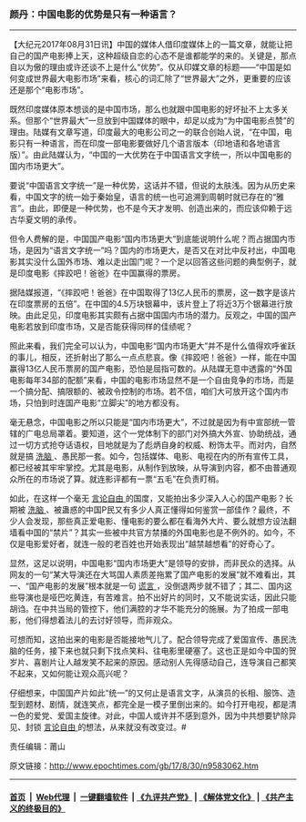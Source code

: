 ### 颜丹：中国电影的优势是只有一种语言？
------------------------

<p>
 【大纪元2017年08月31日讯】中国的媒体人借印度媒体上的一篇文章，就能让把自己的国产电影捧上天，这种超级自恋的心态不是谁都能学的来的。关键是，那点自以为傲的理由或许还谈不上是什么“优势”。仅从印媒文章的标题——“中国是如何变成世界最大电影市场”来看，核心的词汇除了“世界最大”之外，更重要的应该还是那个“电影市场”。
</p>
<p>
 既然印度媒体原本想谈的是中国市场，那么也就跟中国电影的好坏扯不上太多关系。但那个“世界最大”一旦放到中国媒体的眼中，却足以成为“为中国电影点赞”的理由。陆媒有文章写道，印度最大的电影公司之一的联合创始人说，“在中国，电影只有一种语言，而在印度一部电影要做好几个语言版本（印地语和各地语言版）”。由此陆媒认为，“中国的一大优势在于中国语言文字统一，所以中国电影的国内市场更大”。
</p>
<p>
 要说“中国语言文字统一”是一种优势，这话并不错，但说的太肤浅。因为从历史来看，中国文字的统一始于秦始皇，语言的统一也可追溯到周朝时就已存在的“雅言”。由此，即便是一种优势，也不是今天才发明、创造出来的，而应该仰赖于远古华夏文明的承传。
</p>
<p>
 但令人费解的是，中国国产电影“国内市场更大”到底能说明什么呢？而占据国内市场，是因为“语言文字统一”吗？国内的市场更大，是否又在对比中反衬出，中国电影其实没什么国外市场、难以走出国门呢？一个足以回答这些问题的典型例子，就是印度电影《摔跤吧！爸爸》在中国赢得的票房。
</p>
<p>
 据陆媒报道，“《摔跤吧！爸爸》在中国取得了13亿人民币的票房，这一数字是该片在印度票房的五倍”。在中国的4.5万块银幕中，该片登上了将近3万个银幕进行放映。由此足见，印度电影其实颇有占据中国国内市场的潜力。反观之，中国的国产电影若放到印度市场，又是否能获得同样的佳绩呢？
</p>
<p>
 照此来看，我们完全可以认为，中国电影“国内市场更大”并不是什么值得欢呼雀跃的事儿，相反，还折射出了那么一点点悲哀。像《摔跤吧！爸爸》一样，能在中国赢得13亿人民币票房的国产电影，恐怕是屈指可数的。从陆媒无意中透露的“外国电影每年34部的配额”来看，中国的电影市场显然不是一个自由竞争的市场，而是一个搞分配、搞限额的、被政令控制的市场。若不信，咱们大可放开这个国内市场，只怕到时连国产电影“立脚尖”的地方都没有。
</p>
<p>
 毫无悬念，中国电影之所以只能是“国内市场更大”，不过就是因为有中宣部统一管辖的广电总局罩着。要知道，这个一党体制下的部门对外搞大外宣、协助统战，通过一切方式抢夺话语权，目地就是为了彪炳自身的权威、粉饰太平。而对内，自然就是搞
 <a href="http://www.epochtimes.com/gb/tag/%E6%B4%97%E8%84%91.html">
  洗脑
 </a>
 、愚民那一套。如今，包括媒体、电影、电视在内的所有宣传工具，都已经被其牢牢掌控。尤其是电影，从制作到放映，从导演到内容，都不由普通观众所在的市场说了算。就连影评都有一票“五毛”在负责盯梢。
</p>
<p>
 如此，在这样一个毫无
 <a href="http://www.epochtimes.com/gb/tag/%E8%A8%80%E8%AE%BA%E8%87%AA%E7%94%B1.html">
  言论自由
 </a>
 的国度，又能拍出多少深入人心的国产电影？长期被
 <a href="http://www.epochtimes.com/gb/tag/%E6%B4%97%E8%84%91.html">
  洗脑
 </a>
 、被蛊惑的中国P民又有多少人真正懂得如何鉴赏一部佳作？最终，不少人会发现，那些真正爱电影、懂电影的要么都在看海外大片、要么就想方设法翻墙看中国的“禁片”？其实一些被中共官方禁播的外国电影也是不例外的。如今，不仅是电影爱好者，就连一般的老百姓也开始表现出“越禁越想看”的好奇心了。
</p>
<p>
 显然，这足以说明，中国电影“国内市场更大”是领导的安排，而非民众的选择。从网友的一句“某大导演还在大骂国人素质差拖累了国产电影的发展”就不难看出，其一、“国产电影的发展”根本就是一句
 <a href="http://www.epochtimes.com/gb/tag/%E8%B0%8E%E8%A8%80.html">
  谎言
 </a>
 ，没倒退两步就不错了；其二、国内这些导演也是哑巴吃黄连，有苦难言。拍不出好片的同时，又不能说实话，因此只能胡诌。在中共当局的管控下，他们满腔的才华不能充分的施展。为了拍成一部电影，他们得想着法儿的去讨好领导，而非观众。
</p>
<p>
 可想而知，这拍出来的电影是否能接地气儿了。配合领导完成了爱国宣传、愚民洗脑的任务，接下来也就只剩下找点笑料、往电影里硬塞了。这也正是如今中国的贺岁片、喜剧片让人越发笑不起来的原因。感动别人先得感动自己，连导演自己都笑不起来，又如何能让观众高兴呢？
</p>
<p>
 仔细想来，中国国产片如此“统一”的又何止是语言文字，从演员的长相、服饰、造型到题材、剧情，就连笑点，都完全是一模子里倒出来的。如今打开电视，都是清一色的爱党、爱国主旋律。对此，中国人或许并不感到意外，因为中共想要铲除异见、封锁
 <a href="http://www.epochtimes.com/gb/tag/%E8%A8%80%E8%AE%BA%E8%87%AA%E7%94%B1.html">
  言论自由
 </a>
 的想法，从来就没有改变过。#
</p>
<p>
 责任编辑：莆山
</p>

原文链接：http://www.epochtimes.com/gb/17/8/30/n9583062.htm


------------------------
#### [首页](https://github.com/gfw-breaker/banned-news/blob/master/README.md) &nbsp;|&nbsp; [Web代理](https://github.com/labour-camp/helloworld) &nbsp;|&nbsp; [一键翻墙软件](https://github.com/gfw-breaker/nogfw/blob/master/README.md) &nbsp;| [《九评共产党》](https://github.com/gfw-breaker/9ping.md/blob/master/README.md#九评之一评共产党是什么) | [《解体党文化》](https://github.com/gfw-breaker/jtdwh.md/blob/master/README.md) | [《共产主义的终极目的》](https://github.com/gfw-breaker/gczydzjmd.md/blob/master/README.md)

